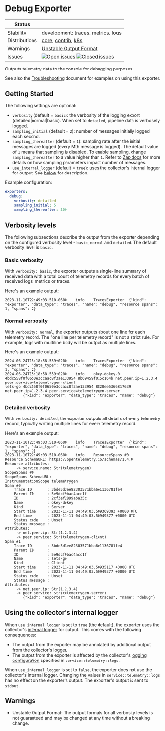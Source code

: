 # Debug Exporter

<!-- status autogenerated section -->
| Status        |           |
| ------------- |-----------|
| Stability     | [development]: traces, metrics, logs   |
| Distributions | [core], [contrib], [k8s] |
| Warnings      | [Unstable Output Format](#warnings) |
| Issues        | [![Open issues](https://img.shields.io/github/issues-search/open-telemetry/opentelemetry-collector-contrib?query=is%3Aissue%20is%3Aopen%20label%3Aexporter%2Fdebug%20&label=open&color=orange&logo=opentelemetry)](https://github.com/open-telemetry/opentelemetry-collector-contrib/issues?q=is%3Aopen+is%3Aissue+label%3Aexporter%2Fdebug) [![Closed issues](https://img.shields.io/github/issues-search/open-telemetry/opentelemetry-collector-contrib?query=is%3Aissue%20is%3Aclosed%20label%3Aexporter%2Fdebug%20&label=closed&color=blue&logo=opentelemetry)](https://github.com/open-telemetry/opentelemetry-collector-contrib/issues?q=is%3Aclosed+is%3Aissue+label%3Aexporter%2Fdebug) |

[development]: https://github.com/open-telemetry/opentelemetry-collector#development
[core]: https://github.com/open-telemetry/opentelemetry-collector-releases/tree/main/distributions/otelcol
[contrib]: https://github.com/open-telemetry/opentelemetry-collector-releases/tree/main/distributions/otelcol-contrib
[k8s]: https://github.com/open-telemetry/opentelemetry-collector-releases/tree/main/distributions/otelcol-k8s
<!-- end autogenerated section -->

Outputs telemetry data to the console for debugging purposes.

See also the [Troubleshooting][troubleshooting_docs] document for examples on using this exporter.

[troubleshooting_docs]: ../../docs/troubleshooting.md

## Getting Started

The following settings are optional:

- `verbosity` (default = `basic`): the verbosity of the logging export
  (detailed|normal|basic). When set to `detailed`, pipeline data is verbosely
  logged.
- `sampling_initial` (default = `2`): number of messages initially logged each
  second.
- `sampling_thereafter` (default = `1`): sampling rate after the initial
  messages are logged (every Mth message is logged).
  The default value of `1` means that sampling is disabled.
  To enable sampling, change `sampling_thereafter` to a value higher than `1`.
  Refer to [Zap docs](https://godoc.org/go.uber.org/zap/zapcore#NewSampler) for more details
  on how sampling parameters impact number of messages.
- `use_internal_logger` (default = `true`): uses the collector's internal logger for output. See [below](#using-the-collectors-internal-logger) for description.

Example configuration:

```yaml
exporters:
  debug:
    verbosity: detailed
    sampling_initial: 5
    sampling_thereafter: 200
```

## Verbosity levels

The following subsections describe the output from the exporter depending on the configured verbosity level - `basic`, `normal` and `detailed`.
The default verbosity level is `basic`.

### Basic verbosity

With `verbosity: basic`, the exporter outputs a single-line summary of received data with a total count of telemetry records for every batch of received logs, metrics or traces.

Here's an example output:

```console
2023-11-10T22:49:03.510-0600    info    TracesExporter  {"kind": "exporter", "data_type": "traces", "name": "debug", "resource spans": 1, "spans": 2}
```

### Normal verbosity

With `verbosity: normal`, the exporter outputs about one line for each telemetry record.
The "one line per telemetry record" is not a strict rule.
For example, logs with multiline body will be output as multiple lines.

Here's an example output:

```console
2024-06-24T15:18:58.559+0200    info    TracesExporter  {"kind": "exporter", "data_type": "traces", "name": "debug", "resource spans": 1, "spans": 2}
2024-06-24T15:18:58.559+0200    info    okey-dokey-0 4bdc558f0f0650e3ccaac8f3ae133954 8b69459f015c164b net.peer.ip=1.2.3.4 peer.service=telemetrygen-client
lets-go 4bdc558f0f0650e3ccaac8f3ae133954 8820ee5366817639 net.peer.ip=1.2.3.4 peer.service=telemetrygen-server
        {"kind": "exporter", "data_type": "traces", "name": "debug"}
```

### Detailed verbosity

With `verbosity: detailed`, the exporter outputs all details of every telemetry record, typically writing multiple lines for every telemetry record.

Here's an example output:

```console
2023-11-10T22:49:03.510-0600    info    TracesExporter  {"kind": "exporter", "data_type": "traces", "name": "debug", "resource spans": 1, "spans": 2}
2023-11-10T22:49:03.510-0600    info    ResourceSpans #0
Resource SchemaURL: https://opentelemetry.io/schemas/1.4.0
Resource attributes:
     -> service.name: Str(telemetrygen)
ScopeSpans #0
ScopeSpans SchemaURL:
InstrumentationScope telemetrygen
Span #0
    Trace ID       : 3bde5d3ee82303571bba6e1136781fe4
    Parent ID      : 5e9dcf9bac4acc1f
    ID             : 2cf3ef2899aba35c
    Name           : okey-dokey
    Kind           : Server
    Start time     : 2023-11-11 04:49:03.509369393 +0000 UTC
    End time       : 2023-11-11 04:49:03.50949377 +0000 UTC
    Status code    : Unset
    Status message :
Attributes:
     -> net.peer.ip: Str(1.2.3.4)
     -> peer.service: Str(telemetrygen-client)
Span #1
    Trace ID       : 3bde5d3ee82303571bba6e1136781fe4
    Parent ID      :
    ID             : 5e9dcf9bac4acc1f
    Name           : lets-go
    Kind           : Client
    Start time     : 2023-11-11 04:49:03.50935117 +0000 UTC
    End time       : 2023-11-11 04:49:03.50949377 +0000 UTC
    Status code    : Unset
    Status message :
Attributes:
     -> net.peer.ip: Str(1.2.3.4)
     -> peer.service: Str(telemetrygen-server)
        {"kind": "exporter", "data_type": "traces", "name": "debug"}
```

## Using the collector's internal logger

When `use_internal_logger` is set to `true` (the default), the exporter uses the collector's [internal logger][internal_telemetry] for output.
This comes with the following consequences:

- The output from the exporter may be annotated by additional output from the collector's logger.
- The output from the exporter is affected by the collector's [logging configuration][internal_logs_config] specified in `service::telemetry::logs`.

When `use_internal_logger` is set to `false`, the exporter does not use the collector's internal logger.
Changing the values in `service::telemetry::logs` has no effect on the exporter's output.
The exporter's output is sent to `stdout`.

[internal_telemetry]: https://opentelemetry.io/docs/collector/internal-telemetry/
[internal_logs_config]: https://opentelemetry.io/docs/collector/internal-telemetry/#configure-internal-logs

## Warnings

- Unstable Output Format: The output formats for all verbosity levels is not guaranteed and may be changed at any time without a breaking change.
